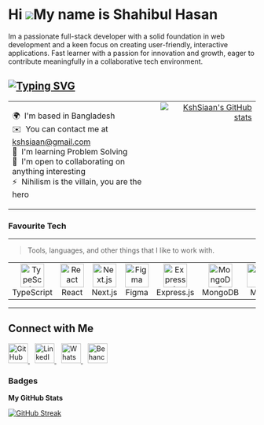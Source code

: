 Hi ![](https://user-images.githubusercontent.com/18350557/176309783-0785949b-9127-417c-8b55-ab5a4333674e.gif)My name is Shahibul Hasan
======================================================================================================================================
Im a passionate full-stack developer with a solid foundation in web development and a keen focus on creating user-friendly, interactive applications. Fast learner with a passion for innovation and growth, eager to contribute meaningfully in a collaborative tech environment.

[![Typing SVG](https://readme-typing-svg.demolab.com?font=Geo&pause=1000&color=FFFFFF&repeat=false&width=435&lines=Web+developer%2C+Web+designer%2C+Music+artist)](https://git.io/typing-svg)
-----------------------------------------

<table style="width: 100%; table-layout: fixed;">
  <tr>
    <!-- Left Text Column -->
    <td style="width: 60%; vertical-align: top;">
      <p>
        🌍  I'm based in Bangladesh<br />
        ✉️  You can contact me at <a href="mailto:kshsiaan@gmail.com">kshsiaan@gmail.com</a><br />
        🧠  I'm learning Problem Solving<br />
        🤝  I'm open to collaborating on anything interesting<br />
        ⚡  Nihilism is the villain, you are the hero
      </p>
    </td>
    <!-- Right GitHub Stats Column -->
    <td style="width: 40%; text-align: right; vertical-align: top;">
      <a href="http://www.github.com/KshSiaan">
        <img src="https://github-readme-stats.vercel.app/api?username=KshSiaan&show_icons=true&hide=&count_private=true&title_color=0891b2&text_color=ffffff&icon_color=0891b2&bg_color=1c1917&hide_border=true&show_icons=true" alt="KshSiaan's GitHub stats" />
      </a>
    </td>
  </tr>
</table>

### Favourite Tech

---
> Tools, languages, and other things that I like to work with.
> 
<table> <tr> <td align="center" width="96"> 
  <a href="#tech"> <img src="https://skillicons.dev/icons?i=ts" width="48" height="48" alt="TypeScript" /> </a>
  <br>
  TypeScript </td> <td align="center" width="96"> <a href="#tech"> <img src="https://skillicons.dev/icons?i=react" width="48" height="48" alt="React" /> </a> <br>React </td> <td align="center" width="96"> <a href="#tech"> <img src="https://skillicons.dev/icons?i=nextjs" width="48" height="48" alt="Next.js" /> </a> <br>Next.js </td> <td align="center" width="96"> <a href="#tech"> <img src="https://skillicons.dev/icons?i=figma" width="48" height="48" alt="Figma" /> </a> <br>Figma </td> <td align="center" width="96"> <a href="#tech"> <img src="https://skillicons.dev/icons?i=express" width="48" height="48" alt="Express.js" /> </a> <br>Express.js </td> <td align="center" width="96"> <a href="#tech"> <img src="https://skillicons.dev/icons?i=mongodb" width="48" height="48" alt="MongoDB" /> </a> <br>MongoDB </td> <td align="center" width="96"> <a href="#tech"> <img src="https://go-skill-icons.vercel.app/api/icons?i=miro" width="48" height="48" alt="Miro" /> </a> <br>Miro </td> <td align="center" width="96"> <a href="#tech"> <img src="https://go-skill-icons.vercel.app/api/icons?i=tailwind" width="48" height="48" alt="Tailwind CSS" /> </a> <br>Tailwind </td> </tr> </table>

---

## Connect with Me  

<a href="https://github.com/KshSiaan" target="_blank" style="margin-right: 10px;">
  <img src="https://github.com/gauravghongde/social-icons/blob/master/SVG/Color/Github.svg" alt="GitHub" width="40" height="40"/>
</a>
<a href="https://www.linkedin.com/in/shahibul-hasan-777395302" target="_blank" style="margin-right: 10px;">
  <img src="https://github.com/gauravghongde/social-icons/blob/master/SVG/Color/LinkedIN.svg" alt="LinkedIn" width="40" height="40"/>
</a>
<a href="https://wa.me/01904387966" target="_blank" style="margin-right: 10px;">
  <img src="https://github.com/gauravghongde/social-icons/blob/master/SVG/Color/WhatsApp.svg" alt="WhatsApp" width="40" height="40"/>
</a>
<a href="https://www.behance.net/kshsiaan" target="_blank">
  <img src="https://github.com/gauravghongde/social-icons/blob/master/SVG/Color/Behance.svg" alt="Behance" width="40" height="40"/>
</a>





### Badges

<b>My GitHub Stats</b>

<a href="https://git.io/streak-stats"><img src="https://github-readme-streak-stats.herokuapp.com?user=KshSiaan&theme=dark&hide_border=true&border_radius=5&mode=weekly" alt="GitHub Streak" /></a>

